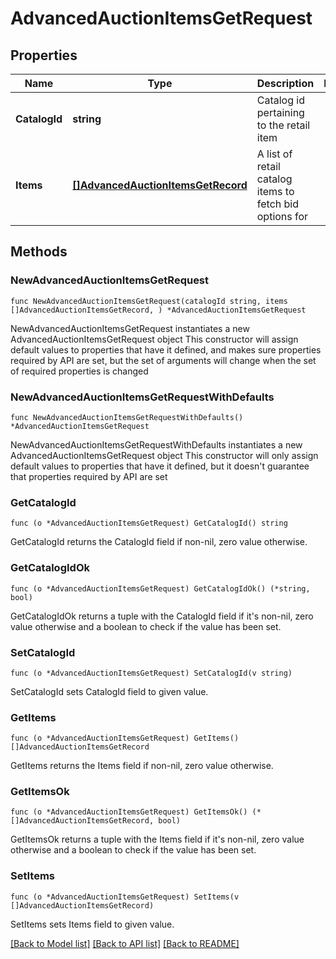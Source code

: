 # AdvancedAuctionItemsGetRequest

## Properties

Name | Type | Description | Notes
------------ | ------------- | ------------- | -------------
**CatalogId** | **string** | Catalog id pertaining to the retail item | 
**Items** | [**[]AdvancedAuctionItemsGetRecord**](AdvancedAuctionItemsGetRecord.md) | A list of retail catalog items to fetch bid options for | 

## Methods

### NewAdvancedAuctionItemsGetRequest

`func NewAdvancedAuctionItemsGetRequest(catalogId string, items []AdvancedAuctionItemsGetRecord, ) *AdvancedAuctionItemsGetRequest`

NewAdvancedAuctionItemsGetRequest instantiates a new AdvancedAuctionItemsGetRequest object
This constructor will assign default values to properties that have it defined,
and makes sure properties required by API are set, but the set of arguments
will change when the set of required properties is changed

### NewAdvancedAuctionItemsGetRequestWithDefaults

`func NewAdvancedAuctionItemsGetRequestWithDefaults() *AdvancedAuctionItemsGetRequest`

NewAdvancedAuctionItemsGetRequestWithDefaults instantiates a new AdvancedAuctionItemsGetRequest object
This constructor will only assign default values to properties that have it defined,
but it doesn't guarantee that properties required by API are set

### GetCatalogId

`func (o *AdvancedAuctionItemsGetRequest) GetCatalogId() string`

GetCatalogId returns the CatalogId field if non-nil, zero value otherwise.

### GetCatalogIdOk

`func (o *AdvancedAuctionItemsGetRequest) GetCatalogIdOk() (*string, bool)`

GetCatalogIdOk returns a tuple with the CatalogId field if it's non-nil, zero value otherwise
and a boolean to check if the value has been set.

### SetCatalogId

`func (o *AdvancedAuctionItemsGetRequest) SetCatalogId(v string)`

SetCatalogId sets CatalogId field to given value.


### GetItems

`func (o *AdvancedAuctionItemsGetRequest) GetItems() []AdvancedAuctionItemsGetRecord`

GetItems returns the Items field if non-nil, zero value otherwise.

### GetItemsOk

`func (o *AdvancedAuctionItemsGetRequest) GetItemsOk() (*[]AdvancedAuctionItemsGetRecord, bool)`

GetItemsOk returns a tuple with the Items field if it's non-nil, zero value otherwise
and a boolean to check if the value has been set.

### SetItems

`func (o *AdvancedAuctionItemsGetRequest) SetItems(v []AdvancedAuctionItemsGetRecord)`

SetItems sets Items field to given value.



[[Back to Model list]](../README.md#documentation-for-models) [[Back to API list]](../README.md#documentation-for-api-endpoints) [[Back to README]](../README.md)


